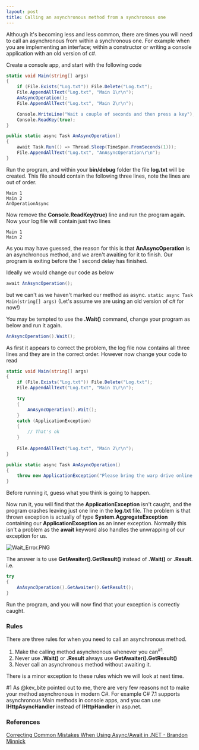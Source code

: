 ```yaml
---
layout: post
title: Calling an asynchronous method from a synchronous one
---
```


Although it's becoming less and less common,  there are times you will need to call an asynchronous from within a synchronous one.  For example when you are implementing an interface; within a constructor or writing a console application with an old version of c#.

Create a console app,  and start with the following code

```c#
static void Main(string[] args)
{
    if (File.Exists("Log.txt")) File.Delete("Log.txt");
    File.AppendAllText("Log.txt", "Main 1\r\n");
    AnAsyncOperation();
    File.AppendAllText("Log.txt", "Main 2\r\n");

    Console.WriteLine("Wait a couple of seconds and then press a key");
    Console.ReadKey(true);
}

public static async Task AnAsyncOperation()
{
    await Task.Run(() => Thread.Sleep(TimeSpan.FromSeconds(1)));
    File.AppendAllText("Log.txt", "AnAsyncOperation\r\n");
}
```

Run the program,  and within your __bin/debug__ folder the file __log.txt__ will be created.  This file should contain the following three lines,  note the lines are out of order.

```
Main 1
Main 2
AnOperationAsync
```

Now remove the __Console.ReadKey(true)__ line and run the program again.  Now your log file will contain just two lines

```
Main 1
Main 2
```

As you may have guessed,  the reason for this is that __AnAsyncOperation__ is an asynchronous method,  and we aren't awaiting for it to finish.  Our program is exiting before the 1 second delay has finished.

Ideally we would change our code as below

```c#
await AnAsyncOperation();
```

but we can't as we haven't marked our method as async.  ```static async Task Main(string[] args)```  (Let's assume we are using an old version of c# for now!)

You may be tempted to use the __.Wait()__ command,  change your program as below and run it again.

```c#
AnAsyncOperation().Wait();
```

As first it appears to correct the problem,  the log file now contains all three lines and they are in the correct order.  However now change your code to read

```c#
static void Main(string[] args)
{
    if (File.Exists("Log.txt")) File.Delete("Log.txt");
    File.AppendAllText("Log.txt", "Main 1\r\n");

    try
    {
        AnAsyncOperation().Wait();
    }
    catch (ApplicationException)
    {
        // That's ok
    }
    
    File.AppendAllText("Log.txt", "Main 2\r\n");
}

public static async Task AnAsyncOperation()
{
    throw new ApplicationException("Please bring the warp drive online before calling this method.");
}
```

Before running it,  guess what you think is going to happen.

Now run it,  you will find that the __ApplicationException__ isn't caught,  and the program crashes leaving just one line in the __log.txt__ file.  The problem is that thrown exception is actually of type __System.AggregateException__ containing our __ApplicationException__ as an inner exception.  Normally this isn't a problem as the __await__ keyword also handles the unwrapping of our exception for us.

![Wait_Error.PNG]({{site.baseurl}}/images/async_await/Wait_Error.PNG)


The answer is to use __GetAwaiter().GetResult()__ instead of __.Wait()__ or __.Result__.  i.e.

```c#
try
{
    AnAsyncOperation().GetAwaiter().GetResult();
}
```            

Run the program,  and you will now find that your exception is correctly caught.

### Rules
There are three rules for when you need to call an asynchronous method.

1.  Make the calling method asynchronous whenever you can<sup>#1</sup>.
2.  Never use __.Wait()__ or __.Result__  always use __GetAwaiter().GetResult()__  
3.  Never call an asynchronous method without awaiting it.

There is a minor exception to these rules which we will look at next time.

#1
As @kev_bite pointed out to me,  there are very few reasons not to make your method asynchronous in modern C#.  For example C# 7.1 supports asynchronous Main methods in console apps,  and you can use __IHttpAsyncHandler__ instead of __IHttpHandler__ in asp.net.

### References
[Correcting Common Mistakes When Using Async/Await in .NET - Brandon Minnick](https://www.youtube.com/watch?v=av5YNd4X3dY)






